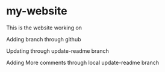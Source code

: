 # my-website

This is the website working on

Adding branch through github

Updating through update-readme branch

Adding More comments through local update-readme branch
